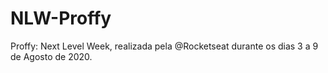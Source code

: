# NLW-Proffy
Proffy: Next Level Week, realizada pela @Rocketseat durante os dias 3 a 9 de Agosto de 2020.
